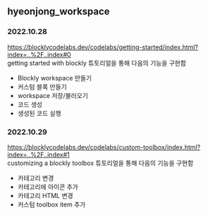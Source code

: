 ## hyeonjong\_workspace

### 2022.10.28
<https://blocklycodelabs.dev/codelabs/getting-started/index.html?index=..%2F..index#0>   
getting started with blockly 튜토리얼을 통해 다음의 기능을 구현함
* Blockly workspace 만들기
* 커스텀 블록 만들기
* workspace 저장/불러오기
* 코드 생성
* 생성된 코드 실행

### 2022.10.29
<https://blocklycodelabs.dev/codelabs/custom-toolbox/index.html?index=..%2F..index#1>   
customizing a blockly toolbox 튜토리얼을 통해 다음의 기능을 구현함
* 카테고리 변경
* 카테고리에 아이콘 추가
* 카테고리 HTML 변경
* 커스텀 toolbox item 추가
